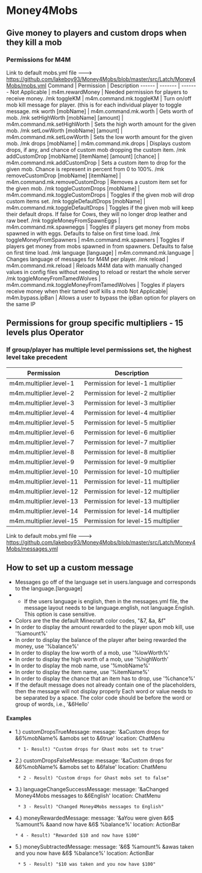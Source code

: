 # Money4Mobs
## Give money to players and custom drops when they kill a mob
### Permissions for M4M
Link to default mobs.yml file ---> https://github.com/lakeboy93/Money4Mobs/blob/master/src/Latch/Money4Mobs/mobs.yml
Command | Permission | Description
------ | ------- | -------
Not Applicable | m4m.rewardMoney | Needed permission for players to receive money.
/mk toggleKM | m4m.command.mk.toggleKM | Turn on/off mob kill message for player. (this is for each individual player to toggle message.
mk worth [mobName] | m4m.command.mk.worth | Gets worth of mob.
/mk setHighWorth [mobName] [amount] | m4m.command.mk.setHighWorth | Sets the high worth amount for the given mob.
/mk setLowWorth [mobName] [amount] | m4m.command.mk.setLowWorth | Sets the low worth amount for the given mob.
/mk drops [mobName] | m4m.command.mk.drops | Displays custom drops, if any, and chance of custom mob dropping the custom item.
/mk addCustomDrop [mobName] [itemName] [amount] [chance] | m4m.command.mk.addCustomDrop | Sets a custom item to drop for the given mob. Chance is represent in percent from 0 to 100%.
/mk removeCustomDrop [mobName] [itemName] | m4m.command.mk.removeCustomDrop | Removes a custom item set for the given mob.
/mk toggleCustomDrops [mobName] | m4m.command.mk.toggleCustomDrops | Toggles if the given mob will drop custom items set.
/mk toggleDefaultDrops [mobName] | m4m.command.mk.toggleDefaultDrops | Toggles if the given mob will keep their default drops. If false for Cows, they will no longer drop leather and raw beef.
/mk toggleMoneyFromSpawnEggs | m4m.command.mk.spawneggs | Toggles if players get money from mobs spawned in with eggs. Defaults to false on first time load.
/mk toggleMoneyFromSpawners | m4m.command.mk.spawners | Toggles if players get money from mobs spawned in from spawners. Defaults to false on first time load.
/mk language [language] | m4m.command.mk.language | Changes language of messages for M4M per player.
/mk reload | m4m.command.mk.reload | Reloads M4M data with manually changed values in config files without needing to reload or restart the whole server
/mk toggleMoneyFromTamedWolves | m4m.command.mk.toggleMoneyFromTamedWolves | Toggles if players receive money when their tamed wolf kills a mob
Not Applicable| m4m.bypass.ipBan | Allows a user to bypass the ipBan option for players on the same IP

## Permissions for group specific multipliers - 15 levels plus Operator
### If group/player has multiple level permissions set, the highest level take precedent
Permission | Description
------------ | ------------
m4m.multiplier.level-1 | Permission for level-1 multiplier
m4m.multiplier.level-2 | Permission for level-2 multiplier
m4m.multiplier.level-3 | Permission for level-3 multiplier
m4m.multiplier.level-4 | Permission for level-4 multiplier
m4m.multiplier.level-5 | Permission for level-5 multiplier
m4m.multiplier.level-6 | Permission for level-6 multiplier
m4m.multiplier.level-7 | Permission for level-7 multiplier
m4m.multiplier.level-8 | Permission for level-8 multiplier
m4m.multiplier.level-9 | Permission for level-9 multiplier
m4m.multiplier.level-10 | Permission for level-10 multiplier
m4m.multiplier.level-11 | Permission for level-11 multiplier
m4m.multiplier.level-12 | Permission for level-12 multiplier
m4m.multiplier.level-13 | Permission for level-13 multiplier
m4m.multiplier.level-14 | Permission for level-14 multiplier
m4m.multiplier.level-15 | Permission for level-15 multiplier

Link to default mobs.yml file ---> https://github.com/lakeboy93/Money4Mobs/blob/master/src/Latch/Money4Mobs/messages.yml
## How to set up a custom message
* Messages go off of the language set in users.language and corresponds to the language.[language] 
* * If the users language is english, then in the messages.yml file, the message layout needs to be language.english, not language.English. This option is case sensitive.
* Colors are the the default Minecraft color codes, "&7, &a, &f"
* In order to display the amount rewarded to the player upon mob kill, use '%amount%'
* In order to display the balance of the player after being rewarded the money, use '%balance%'
* In order to display the low worth of a mob, use '%lowWorth%'
* In order to display the high worth of a mob, use '%highWorth'
* In order to display the mob name, use '%mobName%'
* In order to display the item name, use '%itemName%'
* In order to display the chance that an item has to drop, use '%chance%'
* If the default message does not already contain one of the placeholders, then the message will not display properly
Each word or value needs to be separated by a space. The color code should be before the word or group of words, i.e., '&6Hello'
#### Examples
 * 1.) 
         customDropsTrueMessage:
            message: '&aCustom drops for &6%mobName% &amobs set to &6true'
            location: ChatMenu
            
        * 1- Result) "Custom drops for Ghast mobs set to true"
 * 2.)
         customDropsFalseMessage:
            message: '&aCustom drops for &6%mobName% &amobs set to &6false'
            location: ChatMenu
            
        * 2 - Result) "Custom drops for Ghast mobs set to false"
 * 3.)
         languageChangeSuccessMessage:
           message: '&aChanged Money4Mobs messages to &6English'
           location: ChatMenu
           
        * 3 - Result) "Changed Money4Mobs messages to English"
 * 4.)
         moneyRewardedMessage:
           message: '&aYou were given &6$ %amount%  &aand now have &6$ %balance%'
           location: ActionBar
           
       * 4 - Result) "Rewarded $10 and now have $100"
 * 5.) 
         moneySubtractedMessage:
           message: '&6$ %amount%  &awas taken and you now have &6$ %balance%'
           location: ActionBar
           
        * 5 - Result) "$10 was taken and you now have $100"
        
 

